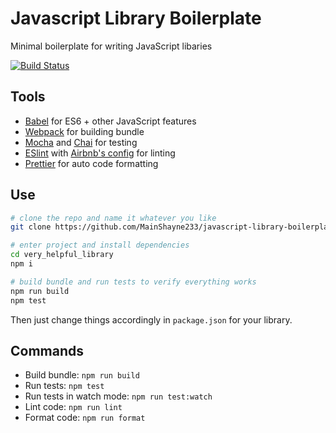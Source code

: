 # Javascript Library Boilerplate

Minimal boilerplate for writing JavaScript libaries

[![Build Status](https://travis-ci.org/MainShayne233/javascript-library-boilerplate.svg?branch=master)](https://travis-ci.org/MainShayne233/javascript-library-boilerplate)

## Tools
- [Babel](https://babeljs.io/) for ES6 + other JavaScript features
- [Webpack](https://webpack.js.org/) for building bundle
- [Mocha](https://mochajs.org/) and [Chai](http://www.chaijs.com/) for testing
- [ESlint](https://eslint.org/) with [Airbnb's config](https://www.npmjs.com/package/eslint-config-airbnb) for linting
- [Prettier](https://github.com/prettier/prettier) for auto code formatting

## Use
```bash
# clone the repo and name it whatever you like
git clone https://github.com/MainShayne233/javascript-library-boilerplate very_helpful_library

# enter project and install dependencies
cd very_helpful_library
npm i

# build bundle and run tests to verify everything works
npm run build
npm test
```

Then just change things accordingly in `package.json` for your library.

## Commands
- Build bundle: `npm run build`
- Run tests: `npm test`
- Run tests in watch mode: `npm run test:watch`
- Lint code: `npm run lint`
- Format code: `npm run format`
